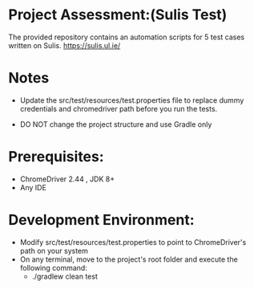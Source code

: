 # Project Assessment:(Sulis Test)
The provided repository contains an automation scripts for 5 test cases written on Sulis. https://sulis.ul.ie/



# Notes
- Update the src/test/resources/test.properties file to replace dummy credentials and chromedriver path before you run the tests. 

- DO NOT change the project structure and use Gradle only



# Prerequisites:
- ChromeDriver 2.44 , JDK 8+
- Any IDE

# Development Environment:
- Modify src/test/resources/test.properties to point to ChromeDriver's path on your system
- On any terminal, move to the project's root folder and execute the following command:
    - ./gradlew clean test

